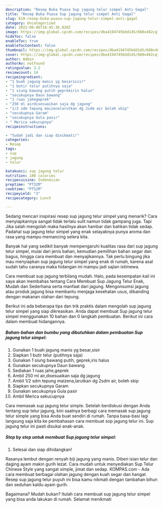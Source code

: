 ```yaml
---
description: "Resep Buka Puasa Sup jagung telur simpel Anti Gagal"
title: "Resep Buka Puasa Sup jagung telur simpel Anti Gagal"
slug: 619-resep-buka-puasa-sup-jagung-telur-simpel-anti-gagal
category: Uncategorized
date: 2022-06-06T16:45:36.020Z
image: https://img-global.cpcdn.com/recipes/dba41947456dd145/680x482cq70/sup-jagung-telur-simpel-foto-resep-utama.jpg
hideToc: false
enableToc: true
enableTocContent: false
thumbnail: https://img-global.cpcdn.com/recipes/dba41947456dd145/680x482cq70/sup-jagung-telur-simpel-foto-resep-utama.jpg
cover: https://img-global.cpcdn.com/recipes/dba41947456dd145/680x482cq70/sup-jagung-telur-simpel-foto-resep-utama.jpg
author: Admin
authorAv: notfound
ratingvalue: 3.2
reviewcount: 14
recipeingredient:
- "1 buah jagung manis yg besarsisir"
- "1 butir telur putihnya saja"
- "1 siung bawang putih geprekiris halus"
- "secukupnya Daun bawang"
- "1 ruas jahegeprek"
- "250 ml airdisesuaikan saja dg jagung"
- "1/2 sdm tepung maizenalarutkan dg 2sdm air boleh skip"
- "secukupnya Garam"
- "secukupnya Gula pasir"
- " Merica sekucupnya"
recipeinstructions:

- "Sudah jadi dan siap dinikmati!"
categories:
- Resep
tags:
- sup
- jagung
- telur

katakunci: sup jagung telur 
nutrition: 180 calories
recipecuisine: Indonesian
preptime: "PT32M"
cooktime: "PT52M"
recipeyield: "3"
recipecategory: Lunch

---
```



Sedang mencari inspirasi resep sup jagung telur simpel yang menarik? Cara menyiapkannya sangat tidak terlalu sulit namun tidak gampang juga. Tapi Jika salah mengolah maka hasilnya akan hambar dan bahkan tidak sedap. Padahal sup jagung telur simpel yang enak selayaknya punya aroma dan rasa yang mampu memancing selera kita.


Banyak hal yang sedikit banyak mempengaruhi kualitas rasa dari sup jagung telur simpel, mulai dari jenis bahan, kemudian pemilihan bahan segar dan bagus, hingga cara membuat dan menyajikannya. Tak perlu bingung jika mau menyiapkan sup jagung telur simpel yang enak di rumah, karena asal sudah tahu caranya maka hidangan ini mampu jadi sajian istimewa.

Cara membuat sup jagung terbilang mudah. Halo, pada kesempatan kali ini saya akan membahas tentang Cara Membuat Sup Jagung Telur Enak, Mudah dan Sederhana serta manfaat dari jagung. Mengonsumsi jagung atau produk jagung bisa membantu menjaga kesehatan usus, dibanding dengan makanan olahan dari tepung.


Berikut ini ada beberapa tips dan trik praktis dalam mengolah sup jagung telur simpel yang siap dikreasikan. Anda dapat membuat Sup jagung telur simpel menggunakan 10 bahan dan 0 langkah pembuatan. Berikut ini cara dalam membuat hidangannya.

<!--inarticleads1-->

##### Bahan-bahan dan bumbu yang dibutuhkan dalam pembuatan Sup jagung telur simpel:

1. Gunakan 1 buah jagung manis yg besar,sisir
1. Siapkan 1 butir telur (putihnya saja)
1. Gunakan 1 siung bawang putih, geprek,iris halus
1. Gunakan secukupnya Daun bawang
1. Sediakan 1 ruas jahe,geprek
1. Ambil 250 ml air,disesuaikan saja dg jagung
1. Ambil 1/2 sdm tepung maizena,larutkan dg 2sdm air, boleh skip
1. Siapkan secukupnya Garam
1. Gunakan secukupnya Gula pasir
1. Ambil  Merica sekucupnya


Cara memasak sup jagung telur simple. Setelah berdiskusi dengan Anda tentang sup telur jagung, kini saatnya berbagi cara memasak sup jagung telur simple yang bisa Anda buat sendiri di rumah. Tanpa basa-basi lagi langsung saja kita ke pembahasan cara membuat sop jagung telur ini. Sup jagung telur ini pasti disukai anak-anak. 

<!--inarticleads2-->

##### Step by step untuk membuat Sup jagung telur simpel:


1. Selesai dan siap dihidangkan!

Rasanya lembut dengan renyah biji jagung yang manis. Diberi isian telur dan daging ayam makin gurih lezat. Cara mudah untuk menyediakan Sup Telur Chinese Style yang sangat simple, jimat dan sedap. KOMPAS.com - Ada cara membuat berbagai olahan jagung dengan kuah segar dan hangat. Resep sup jagung telur puyuh ini bisa kamu nikmati dengan tambahan bihun dan seduhan kaldu ayam gurih. 

Bagaimana? Mudah bukan? Itulah cara membuat sup jagung telur simpel yang bisa anda lakukan di rumah. Selamat menikmati
